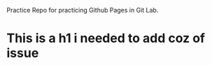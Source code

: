 Practice Repo for practicing Github Pages in Git Lab. <br>
<h1>This is a h1 i needed to add coz of issue</h1>
